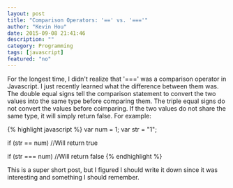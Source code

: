 ```yaml
---
layout: post
title: "Comparison Operators: '==' vs. '==='"
author: "Kevin Hou"
date: 2015-09-08 21:41:46
description: ""
category: Programming
tags: [javascript]
featured: "no"
---
```

For the longest time, I didn't realize that '===' was a comparison operator in Javascript. I just recently learned what the difference between them was. The double equal signs tell the comparison statement to convert the two values into the same type before comparing them. The triple equal signs do not convert the values before coimparing. If the two values do not share the same type, it will simply return false. For example:

{% highlight javascript %}
var num = 1;
var str = "1";
 
if (str == num) //Will return true
 
if (str === num) //Will return false
{% endhighlight %}

This is a super short post, but I figured I should write it down since it was interesting and something I should remember.